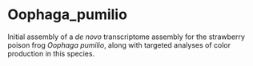 # Oophaga_pumilio

Initial assembly of a _de novo_ transcriptome assembly for the strawberry poison frog _Oophaga pumilio_, along with targeted analyses of color production in this species.
